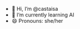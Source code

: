 - 👋 Hi, I’m @castaisa
- 🌱 I’m currently learning AI
- 😄 Pronouns: she/her


<!---
castaisa/castaisa is a ✨ special ✨ repository because its `README.md` (this file) appears on your GitHub profile.
You can click the Preview link to take a look at your changes.
--->
